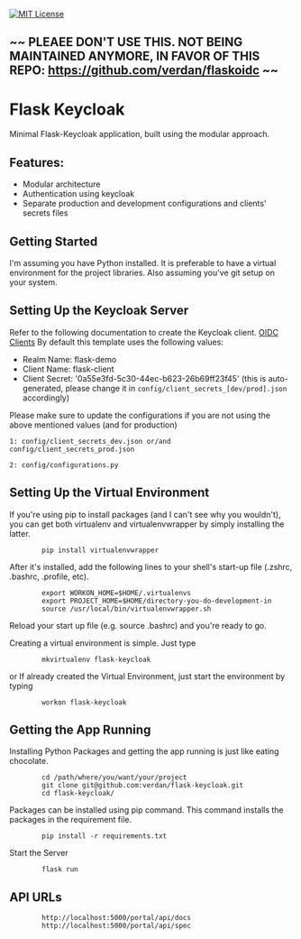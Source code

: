 [![MIT License][license-badge]][license]

## ~~ PLEAEE DON'T USE THIS. NOT BEING MAINTAINED ANYMORE, IN FAVOR OF THIS REPO: https://github.com/verdan/flaskoidc ~~

# Flask Keycloak
Minimal Flask-Keycloak application, built using the modular approach. 

## Features:
- Modular architecture
- Authentication using keycloak
- Separate production and development configurations and clients' secrets files

Getting Started
---------------

I'm assuming you have Python installed. It is preferable to have a virtual environment for the project libraries.
Also assuming you've git setup on your system.

Setting Up the Keycloak Server
------------------------------
Refer to the following documentation to create the Keycloak client. [OIDC Clients](https://www.keycloak.org/docs/3.0/server_admin/topics/clients/client-oidc.html)
By default this template uses the following values:

- Realm Name: flask-demo
- Client Name: flask-client
- Client Secret: '0a55e3fd-5c30-44ec-b623-26b69ff23f45' (this is auto-generated, please change it in `config/client_secrets_[dev/prod].json` accordingly)

Please make sure to update the configurations if you are not using the above mentioned values (and for production)

`1: config/client_secrets_dev.json or/and config/client_secrets_prod.json`

`2: config/configurations.py`


Setting Up the Virtual Environment
----------------------------------

If you're using pip to install packages (and I can't see why you wouldn't), you can get both virtualenv and virtualenvwrapper by simply installing the latter.

            pip install virtualenvwrapper

After it's installed, add the following lines to your shell's start-up file (.zshrc, .bashrc, .profile, etc).

            export WORKON_HOME=$HOME/.virtualenvs
            export PROJECT_HOME=$HOME/directory-you-do-development-in
            source /usr/local/bin/virtualenvwrapper.sh

Reload your start up file (e.g. source .bashrc) and you're ready to go.

Creating a virtual environment is simple. Just type

            mkvirtualenv flask-keycloak

or If already created the Virtual Environment, just start the environment by typing

            workon flask-keycloak
            

Getting the App Running
-----------------------

Installing Python Packages and getting the app running is just like eating chocolate.

            cd /path/where/you/want/your/project
            git clone git@github.com:verdan/flask-keycloak.git
            cd flask-keycloak/
            
Packages can be installed using pip command.
This command installs the packages in the requirement file.
            
            pip install -r requirements.txt
            
Start the Server
            
            flask run


API URLs
-----------------------
            
            http://localhost:5000/portal/api/docs
            http://localhost:5000/portal/api/spec


[license-badge]: http://img.shields.io/badge/license-MIT-blue.svg?style=flat
[license]: https://github.com/verdan/service-catalog/blob/master/LICENSE
